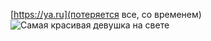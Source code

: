 
[https://ya.ru](потеряется все, со временем)
![Самая красивая девушка на свете](https://i.pinimg.com/originals/c3/0e/9b/c30e9bbaef3532e9b5b8964024f25a71.jpg)